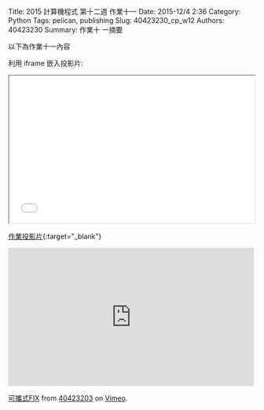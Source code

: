 Title: 2015 計算機程式 第十二週 作業十一
Date: 2015-12/4 2:36
Category: Python
Tags: pelican, publishing
Slug: 40423230_cp_w12
Authors: 40423230
Summary: 作業十 一摘要

以下為作業十一內容

利用 iframe 嵌入投影片:

<iframe src="40423230_cp_w12_p.html" width="500" height="300"></iframe>

[作業投影片](40423230_cp_w12_p.html){:target="_blank"}

<iframe src="https://player.vimeo.com/video/150477842" width="500" height="281" frameborder="0" webkitallowfullscreen mozallowfullscreen allowfullscreen></iframe> <p><a href="https://vimeo.com/150477842">可攜式FIX</a> from <a href="https://vimeo.com/user46241007">40423203</a> on <a href="https://vimeo.com">Vimeo</a>.</p>